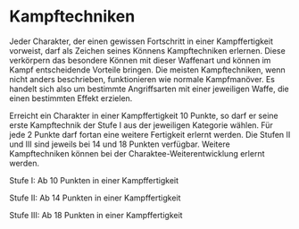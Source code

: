 # Kampftechniken
Jeder Charakter, der einen gewissen Fortschritt in einer Kampffertigkeit vorweist, darf als Zeichen seines Könnens Kampftechniken erlernen. Diese verkörpern das besondere Können mit dieser Waffenart und können im Kampf entscheidende Vorteile bringen. Die meisten Kampftechniken, wenn nicht anders beschrieben, funktionieren wie normale Kampfmanöver. Es handelt sich also um bestimmte Angriffsarten mit einer jeweiligen Waffe, die einen bestimmten Effekt erzielen.

Erreicht ein Charakter in einer Kampffertigkeit 10 Punkte, so darf er seine erste Kampftechnik der Stufe I aus der jeweiligen Kategorie wählen. Für jede 2 Punkte darf fortan eine weitere Fertigkeit erlernt werden. Die Stufen II und III sind jeweils bei 14 und 18 Punkten verfügbar. Weitere Kampftechniken können bei der Charaktee-Weiterentwicklung erlernt werden.

Stufe I: Ab 10 Punkten in einer Kampffertigkeit

Stufe II: Ab 14 Punkten in einer Kampffertigkeit

Stufe III: Ab 18 Punkten in einer Kampffertigkeit
